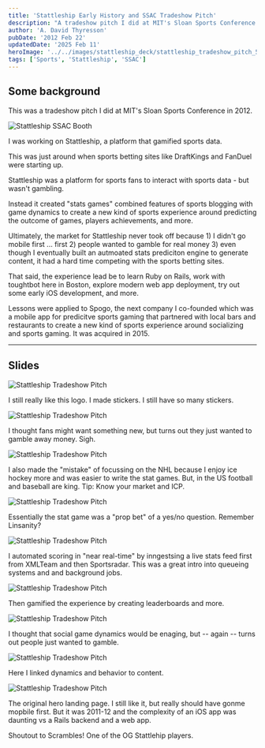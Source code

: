 ```yaml
---
title: 'Stattleship Early History and SSAC Tradeshow Pitch'
description: "A tradeshow pitch I did at MIT's Sloan Sports Conference in 2012 about Stattleship, a platform that gamified sports data."
author: 'A. David Thyresson'
pubDate: '2012 Feb 22'
updatedDate: '2025 Feb 11'
heroImage: '../../images/stattleship_deck/stattleship_tradeshow_pitch_570x490.001.png'
tags: ['Sports', 'Stattleship', 'SSAC']
---
```


## Some background

This was a tradeshow pitch I did at MIT's Sloan Sports Conference in 2012.

![Stattleship SSAC Booth](../../images/stattleship_ssac_booth.jpg)

I was working on Stattleship, a platform that gamified sports data.

This was just around when sports betting sites like DraftKings and FanDuel were starting up.

Stattleship was a platform for sports fans to interact with sports data - but wasn't gambling.

Instead it created "stats games" combined features of sports blogging with game dynamics to create a new kind of sports experience around predicting the outcome of games, players achievements, and more.

Ultimately, the market for Stattleship never took off because 1) I didn't go mobile first ... first 2) people wanted to gamble for real money 3) even though I eventually built an autmoated stats prediciton engine to generate content, it had a hard time competing with the sports betting sites.

That said, the experience lead be to learn Ruby on Rails, work with toughtbot here in Boston, explore modern web app deployment, try out some early iOS development, and more.

Lessons were applied to Spogo, the next company I co-founded which was a mobile app for predicitve sports gaming that partnered with local bars and restaurants to create a new kind of sports experience around socializing and sports gaming. It was acquired in 2015.

---

## Slides

![Stattleship Tradeshow Pitch](../../images/stattleship_deck/stattleship_tradeshow_pitch_570x490.001.png)

I still really like this logo. I made stickers. I still have so many stickers.

![Stattleship Tradeshow Pitch](../../images/stattleship_deck/stattleship_tradeshow_pitch_570x490.002.png)

I thought fans might want something new, but turns out they just wanted to gamble away money. Sigh.

![Stattleship Tradeshow Pitch](../../images/stattleship_deck/stattleship_tradeshow_pitch_570x490.003.png)

I also made the "mistake" of focussing on the NHL because I enjoy ice hockey more and was easier to write the stat games. But, in the US football and baseball are king. Tip: Know your market and ICP.

![Stattleship Tradeshow Pitch](../../images/stattleship_deck/stattleship_tradeshow_pitch_570x490.004.jpg)

Essentially the stat game was a "prop bet" of a yes/no question. Remember Linsanity?

![Stattleship Tradeshow Pitch](../../images/stattleship_deck/stattleship_tradeshow_pitch_570x490.005.jpg)

I automated scoring in "near real-time" by inngestsing a live stats feed first from XMLTeam and then Sportsradar. This was a great intro into queueing systems and and background jobs.

![Stattleship Tradeshow Pitch](../../images/stattleship_deck/stattleship_tradeshow_pitch_570x490.006.jpg)

Then gamified the experience by creating leaderboards and more.

![Stattleship Tradeshow Pitch](../../images/stattleship_deck/stattleship_tradeshow_pitch_570x490.007.jpg)

I thought that social game dynamics would be enaging, but -- again -- turns out people just wanted to gamble.

![Stattleship Tradeshow Pitch](../../images/stattleship_deck/stattleship_tradeshow_pitch_570x490.008.jpg)

Here I linked dynamics and behavior to content.

![Stattleship Tradeshow Pitch](../../images/stattleship_deck/stattleship_tradeshow_pitch_570x490.009.jpg)

The original hero landing page. I still like it, but really should have gonme mopbile first. But it was 2011-12 and the complexity of an iOS app was daunting vs a Rails backend and a web app.

Shoutout to Scrambles! One of the OG Stattlehip players.
